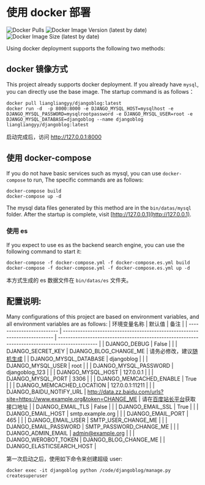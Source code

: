 # 使用 docker 部署

![Docker Pulls](https://img.shields.io/docker/pulls/liangliangyy/djangoblog)
![Docker Image Version (latest by date)](https://img.shields.io/docker/v/liangliangyy/djangoblog?sort=date)
![Docker Image Size (latest by date)](https://img.shields.io/docker/image-size/liangliangyy/djangoblog)

Using docker deployment supports the following two methods:
## docker 镜像方式

This project already supports docker deployment. If you already have `mysql`, you can directly use the base image. The startup command is as follows：

```shell
docker pull liangliangyy/djangoblog:latest
docker run -d  -p 8000:8000 -e DJANGO_MYSQL_HOST=mysqlhost -e DJANGO_MYSQL_PASSWORD=mysqlrootpassword -e DJANGO_MYSQL_USER=root -e DJANGO_MYSQL_DATABASE=djangoblog --name djangoblog liangliangyy/djangoblog:latest
```

启动完成后，访问 http://127.0.0.1:8000

## 使用 docker-compose

If you do not have basic services such as mysql, you can use `docker-compose` to run,
The specific commands are as follows:

```shell
docker-compose build
docker-compose up -d
```

The mysql data files generated by this method are in the `bin/datas/mysql` folder.
After the startup is complete, visit [http://127.0.0.1](http://127.0.0.1).

### 使用 es

If you expect to use es as the backend search engine, you can use the following command to start it:
```shell
docker-compose -f docker-compose.yml -f docker-compose.es.yml build
docker-compose -f docker-compose.yml -f docker-compose.es.yml up -d
```

本方式生成的 es 数据文件在 `bin/datas/es` 文件夹。

## 配置说明:

Many configurations of this project are based on environment variables, and all environment variables are as follows:
| 环境变量名称              | 默认值                                                                     | 备注                                                                                           |
| ------------------------- | -------------------------------------------------------------------------- | ---------------------------------------------------------------------------------------------- |
| DJANGO_DEBUG              | False                                                                      |                                                                                                |
| DJANGO_SECRET_KEY         | DJANGO_BLOG_CHANGE_ME                                                      | 请务必修改，建议[随机生成](https://www.random.org/passwords/?num=5&len=24&format=html&rnd=new) |
| DJANGO_MYSQL_DATABASE     | djangoblog                                                                 |                                                                                                |
| DJANGO_MYSQL_USER         | root                                                                       |                                                                                                |
| DJANGO_MYSQL_PASSWORD     | djangoblog_123                                                             |                                                                                                |
| DJANGO_MYSQL_HOST         | 127.0.0.1                                                                  |                                                                                                |
| DJANGO_MYSQL_PORT         | 3306                                                                       |                                                                                                |
| DJANGO_MEMCACHED_ENABLE   | True                                                                       |                                                                                                |
| DJANGO_MEMCACHED_LOCATION | 127.0.0.1:11211                                                            |                                                                                                |
| DJANGO_BAIDU_NOTIFY_URL   | http://data.zz.baidu.com/urls?site=https://www.example.org&token=CHANGE_ME | 请在[百度站长平台](https://ziyuan.baidu.com/linksubmit/index)获取接口地址                      |
| DJANGO_EMAIL_TLS          | False                                                                      |                                                                                                |
| DJANGO_EMAIL_SSL          | True                                                                       |                                                                                                |
| DJANGO_EMAIL_HOST         | smtp.example.org                                                           |                                                                                                |
| DJANGO_EMAIL_PORT         | 465                                                                        |                                                                                                |
| DJANGO_EMAIL_USER         | SMTP_USER_CHANGE_ME                                                        |                                                                                                |
| DJANGO_EMAIL_PASSWORD     | SMTP_PASSWORD_CHANGE_ME                                                    |                                                                                                |
| DJANGO_ADMIN_EMAIL        | admin@example.org                                                          |                                                                                                |
| DJANGO_WEROBOT_TOKEN      | DJANGO_BLOG_CHANGE_ME                                                      |
| DJANGO_ELASTICSEARCH_HOST |

第一次启动之后，使用如下命令来创建超级 user:

```shell
docker exec -it djangoblog python /code/djangoblog/manage.py createsuperuser
```
